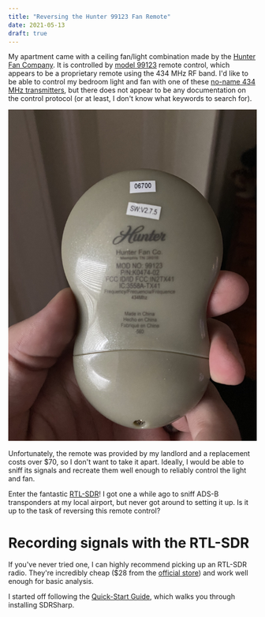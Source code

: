 ```yaml
---
title: "Reversing the Hunter 99123 Fan Remote"
date: 2021-05-13
draft: true
---
```


My apartment came with a ceiling fan/light combination made by the [Hunter Fan Company](https://www.hunterfan.com/). It is controlled by [model 99123](https://www.hunterfan.com/products/ceiling-fan-accessories-fan-light-universal-handheld-remote-control-desert-platinum-99123) remote control, which appears to be a proprietary remote using the 434 MHz RF band. I'd like to be able to control my bedroom light and fan with one of these [no-name 434 MHz transmitters](https://www.amazon.com/gp/product/B07PDGKW8B), but there does not appear to be any documentation on the control protocol (or at least, I don't know what keywords to search for).

![Hunter 99123 fan-light controller](images/hunter_remote.jpg)

Unfortunately, the remote was provided by my landlord and a replacement costs over $70, so I don't want to take it apart. Ideally, I would be able to sniff its signals and recreate them well enough to reliably control the light and fan.

Enter the fantastic [RTL-SDR](https://www.rtl-sdr.com/about-rtl-sdr/)! I got one a while ago to sniff ADS-B transponders at my local airport, but never got around to setting it up. Is it up to the task of reversing this remote control?

# Recording signals with the RTL-SDR

If you've never tried one, I can highly recommend picking up an RTL-SDR radio. They're incredibly cheap ($28 from the [official store](https://www.rtl-sdr.com/product/rtl-sdr-blog-v3-r820t2-rtl2832u-1ppm-tcxo-sma-software-defined-radio-dongle-only/)) and work well enough for basic analysis.

I started off following the [Quick-Start Guide](https://www.rtl-sdr.com/rtl-sdr-quick-start-guide/), which walks you through installing SDRSharp.
